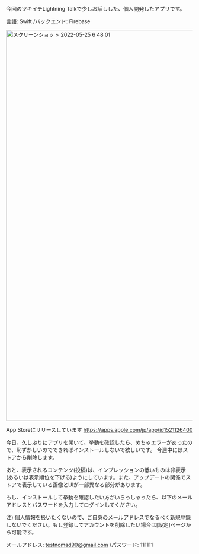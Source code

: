 今回のツキイチLightning Talkで少しお話しした、個人開発したアプリです。

言語: Swift
/バックエンド: Firebase

<img width="1054" alt="スクリーンショット 2022-05-25 6 48 01" src="https://user-images.githubusercontent.com/86716567/170137926-9263bdf4-3bf3-42a1-9e9e-a7de18b1a922.png">

App Storeにリリースしています
https://apps.apple.com/jp/app/id1521126400

今日、久しぶりにアプリを開いて、挙動を確認したら、めちゃエラーがあったので、恥ずかしいのでできればインストールしないで欲しいです。
今週中にはストアから削除します。

あと、表示されるコンテンツ(投稿)は、インプレッションの低いものは非表示(あるいは表示順位を下げる)ようにしています。また、アップデートの関係でストアで表示している画像とUIが一部異なる部分があります。

もし、インストールして挙動を確認したい方がいらっしゃったら、以下のメールアドレスとパスワードを入力してログインしてください。

注) 個人情報を扱いたくないので、ご自身のメールアドレスでなるべく新規登録しないでください。もし登録してアカウントを削除したい場合は[設定]ページから可能です。

メールアドレス: testnomad90@gmail.com
/パスワード: 111111


